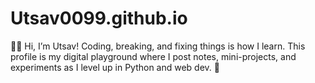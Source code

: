 # Utsav0099.github.io
👨‍💻 Hi, I’m Utsav! Coding, breaking, and fixing things is how I learn. This profile is my digital playground where I post notes, mini-projects, and experiments as I level up in Python and web dev. 🚀
